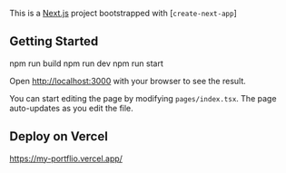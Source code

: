 This is a [Next.js](https://nextjs.org/) project bootstrapped with [`create-next-app`]
## Getting Started
npm run build
npm run dev
npm run start


Open [http://localhost:3000](http://localhost:3000) with your browser to see the result.

You can start editing the page by modifying `pages/index.tsx`. The page auto-updates as you edit the file.

## Deploy on Vercel

https://my-portflio.vercel.app/